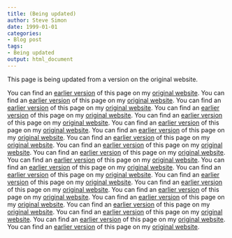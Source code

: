 ```yaml
---
title: (Being updated)
author: Steve Simon
date: 1999-01-01
categories:
- Blog post
tags:
- Being updated
output: html_document
---
```


This page is being updated from a version on the original website.

<!---More--->

You can find an [earlier version](http://www.pmean.com/12/fishy.html) of this page on my [original website](http://www.pmean.com/original_site.html).
You can find an [earlier version](http://www.pmean.com/12/change.html) of this page on my [original website](http://www.pmean.com/original_site.html).
You can find an [earlier version](http://www.pmean.com/12/negbin.html) of this page on my [original website](http://www.pmean.com/original_site.html).
You can find an [earlier version](http://www.pmean.com/12/amateur.html) of this page on my [original website](http://www.pmean.com/original_site.html).
You can find an [earlier version](http://www.pmean.com/12/sas.html) of this page on my [original website](http://www.pmean.com/original_site.html).
You can find an [earlier version](http://www.pmean.com/12/whiskers.html) of this page on my [original website](http://www.pmean.com/original_site.html).
You can find an [earlier version](http://www.pmean.com/12/name.html) of this page on my [original website](http://www.pmean.com/original_site.html).
You can find an [earlier version](http://www.pmean.com/12/fishers.html) of this page on my [original website](http://www.pmean.com/original_site.html).
You can find an [earlier version](http://www.pmean.com/12/borderline.html) of this page on my [original website](http://www.pmean.com/original_site.html).
You can find an [earlier version](http://www.pmean.com/12/snowball.html) of this page on my [original website](http://www.pmean.com/original_site.html).
You can find an [earlier version](http://www.pmean.com/12/animal.html) of this page on my [original website](http://www.pmean.com/original_site.html).
You can find an [earlier version](http://www.pmean.com/12/maps.html) of this page on my [original website](http://www.pmean.com/original_site.html).
You can find an [earlier version](http://www.pmean.com/12/sharing.html) of this page on my [original website](http://www.pmean.com/original_site.html).
You can find an [earlier version](http://www.pmean.com/12/animations.html) of this page on my [original website](http://www.pmean.com/original_site.html).
You can find an [earlier version](http://www.pmean.com/12/ttest.html) of this page on my [original website](http://www.pmean.com/original_site.html).
You can find an [earlier version](http://www.pmean.com/12/zero.html) of this page on my [original website](http://www.pmean.com/original_site.html).
You can find an [earlier version](http://www.pmean.com/12/arguing.html) of this page on my [original website](http://www.pmean.com/original_site.html).
You can find an [earlier version](http://www.pmean.com/12/contest.html) of this page on my [original website](http://www.pmean.com/original_site.html).
You can find an [earlier version](http://www.pmean.com/12/promoting.html) of this page on my [original website](http://www.pmean.com/original_site.html).
You can find an [earlier version](http://www.pmean.com/12/PowerStatements.html) of this page on my [original website](http://www.pmean.com/original_site.html).
You can find an [earlier version](http://www.pmean.com/12/questions.html) of this page on my [original website](http://www.pmean.com/original_site.html).
